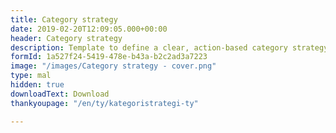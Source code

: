 ```yaml
---
title: Category strategy
date: 2019-02-20T12:09:05.000+00:00
header: Category strategy
description: Template to define a clear, action-based category strategy
formId: 1a527f24-5419-478e-b43a-b2c2ad3a7223
image: "/images/Category strategy - cover.png"
type: mal
hidden: true
downloadText: Download
thankyoupage: "/en/ty/kategoristrategi-ty"

---
```

